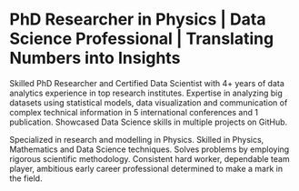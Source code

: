 # PhD Researcher in Physics | Data Science Professional | Translating Numbers into Insights

Skilled PhD Researcher and Certified Data Scientist with 4+ years of data analytics experience in top research institutes. Expertise in analyzing big datasets using statistical models, data visualization and communication of complex technical information in 5 international conferences and 1 publication. Showcased Data Science skills in multiple projects on GitHub.

Specialized in research and modelling in Physics. Skilled in Physics, Mathematics and Data Science techniques. Solves problems by employing rigorous scientific methodology. Consistent hard worker, dependable team player, ambitious early career professional determined to make a mark in the field.
